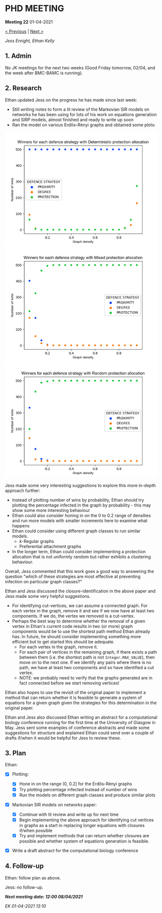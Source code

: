 # PHD MEETING

__Meeting 22__
01-04-2021

[< Previous](../03-21/21_25-03-21.md) | [Next >](../04-21/23_08-04-21.md)

_Jess Enright,_
_Ethan Kelly_


## 1. Admin

No JK meetings for the next two weeks (Good Friday tomorrow, 02/04, and the week after BMC-BAMC is running).


## 2. Research

Ethan updated Jess on the progress he has made since last week:
- Still writing notes to form a lit review of the Markovian SIR models on networks he has been using for lots of his work on equations generation and SIRP models, almost finished and ready to write up soon
- Ran the model on various Erdős–Rényi graphs and obtained some plots:

![](Images/Deterministic%20Allocation.png)
![](Images/Mixed%20Allocation.png)
![](Images/Random%20Allocation.png)

Jess made some very interesting suggestions to explore this more in-depth approach further:
- Instead of plotting number of wins by probability, Ethan should try plotting the percentage infected in the graph by probability - this may show some more interesting behaviour
- Ethan could also consider honing in on the 0 to 0.2 range of densities and run more models with smaller increments here to examine what happens
- Ethan could consider using different graph classes to run similar models.
	- $k$-Regular graphs
	- Preferential attachment graphs
- In the longer term, Ethan could consider implementing a protection allocation that is not uniformly random but rather exhibits a clustering behaviour.

Overall, Jess commented that this work goes a good way to answering the question "which of these strategies are most effective at preventing infection on particular graph classes?"


Ethan and Jess discussed the closure-identification in the above paper and Jess made some very helpful suggestions.
- For identifying cut-vertices, we can assume a connected graph. For each vertex in the graph, remove it and see if we now have at least two components. If we do, the vertex we removed is a cut-vertex.
- Perhaps the best way to determine whether the removal of a given vertex in Ethan's current code results in two (or more) graph components would be to use the shortest path method Ethan already has. In future, he should consider implementing something more efficient but to get started this should be adequate. 
	- For each vertex in the graph, remove it.
	- For each pair of vertices in the remaining graph, if there exists a path between them (i.e. the shortest path is not `Integer.MAX_VALUE`), then move on to the next one. If we identify any pairs where there is no path, we have at least two components and so have identified a cut vertex.
	- NOTE: we probably need to verify that the graphs generated are in fact connected before we start removing vertices!

Ethan also hopes to use the revisit of the original paper to implement a method that can return whether it is feasible to generate a system of equations for a given graph given the strategies for this determination in the original paper.

Ethan and Jess also discussed Ethan writing an abstract for a computational biology conference running for the first time at the University of Glasgow in May. Jess sent some examples of conference abstracts and made some suggestions for structure and explained Ethan could send over a couple of drafts if/when it would be helpful for Jess to review these.

## 3. Plan

Ethan:
- [x] Plotting:
	- [x] Hone in on the range (0, 0.2] for the Erdős–Rényi graphs
	- [x] Try plotting percentage infected instead of number of wins
	- [x] Run the models on different graph classes and produce similar plots
- [x] Markovian SIR models on networks paper:
	- [x] Continue with lit review and write up for next time
	- [x] Begin implementing the above approach for identifying cut vertices in graphs as a start in replacing longer equations with closures if/when possible
	- [x] Try and implement methods that can return whether closures are possible and whether system of equations generation is feasible.
- [x] Write a draft abstract for the computational biology conference


## 4. Follow-up

Ethan: follow plan as above.

Jess: no follow-up.


**_Next meeting date: 12:00 08/04/2021_**



_EK 01-04-2021 13:10_
